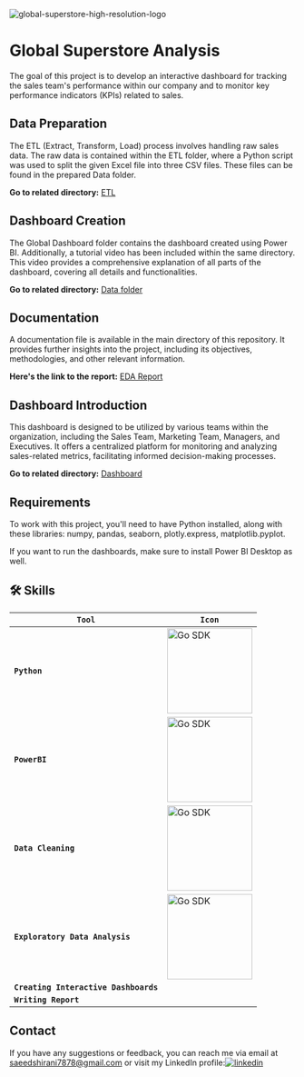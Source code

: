 
 
![global-superstore-high-resolution-logo](https://github.com/saeedshiranii/Global-super-store/assets/77902443/4d4b35d6-f7f8-4688-9fae-0a3cb9e95d7c)

# Global Superstore Analysis

The goal of this project is to develop an interactive dashboard for tracking the sales team's performance within our company and to monitor key performance indicators (KPIs) related to sales.

## Data Preparation
The ETL (Extract, Transform, Load) process involves handling raw sales data. The raw data is contained within the ETL folder, where a Python script was used to split the given Excel file into three CSV files. These files can be found in the prepared Data folder.

**Go to related directory:**  [ETL](https://github.com/saeedshiranii/Global-super-store/tree/main/ETL)

## Dashboard Creation
The Global Dashboard folder contains the dashboard created using Power BI. Additionally, a tutorial video has been included within the same directory. This video provides a comprehensive explanation of all parts of the dashboard, covering all details and functionalities.

**Go to related directory:**  [Data folder](https://github.com/saeedshiranii/Global-super-store/tree/main/Prepared%20Data)

## Documentation
A documentation file is available in the main directory of this repository. It provides further insights into the project, including its objectives, methodologies, and other relevant information.

**Here's the link to the report:**  [EDA Report](https://github.com/saeedshiranii/Global-super-store/blob/main/Documentation.pdf)


## Dashboard Introduction
This dashboard is designed to be utilized by various teams within the organization, including the Sales Team, Marketing Team, Managers, and Executives. It offers a centralized platform for monitoring and analyzing sales-related metrics, facilitating informed decision-making processes.

**Go to related directory:**  [Dashboard](https://github.com/saeedshiranii/Global-super-store/tree/main/Global%20Dashboard)
## Requirements

To work with this project, you'll need to have Python installed, along with these libraries: numpy, pandas, seaborn, plotly.express, matplotlib.pyplot.

If you want to run the dashboards, make sure to install Power BI Desktop as well.







## 🛠 Skills

| **`Tool`** | **`Icon`** |
|---|---|
| **`Python`** | <img alt="Go SDK" src="https://github.com/saeedshiranii/Solide-State-1-Lab/assets/77902443/93f61ef1-817b-4866-ad40-b0334c345cae" width="150px"/> |
| **`PowerBI`**| <img alt="Go SDK" src=https://github.com/saeedshiranii/Global-super-store/assets/77902443/3a852d4e-516f-4fd1-83d3-9c31b0288219 width="150px"/> |
| **`Data Cleaning`**| <img alt="Go SDK" src="https://i.ibb.co/mGtCtxD/Data-cleaning-high-resolution-logo-transparen-1.png" width="150px"/> |
| **`Exploratory Data Analysis`**| <img alt="Go SDK" src=https://github.com/saeedshiranii/Global-super-store/assets/77902443/f8bd7f3d-d02b-423a-978a-6231588077be width="150px"/> |
| **`Creating Interactive Dashboards`** ||
| **`Writing Report`** ||


## Contact

If you have any suggestions or feedback, you can reach me via email at saeedshirani7878@gmail.com
or visit my LinkedIn profile:[![linkedin](https://img.shields.io/badge/linkedin-0A66C2?style=for-the-badge&logo=linkedin&logoColor=white)](https://www.linkedin.com/in/saeed-shirani)







